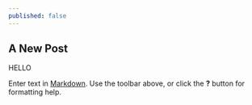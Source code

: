 ```yaml
---
published: false
---
```

## A New Post

HELLO

Enter text in [Markdown](http://daringfireball.net/projects/markdown/). Use the toolbar above, or click the **?** button for formatting help.
